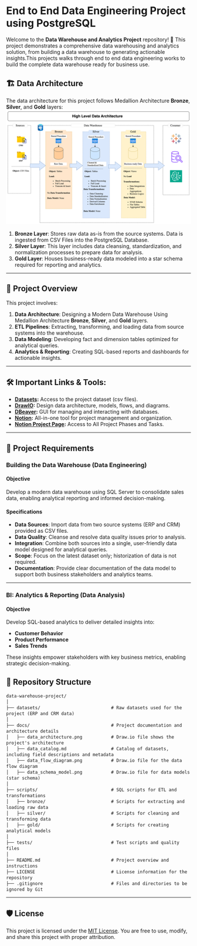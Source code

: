 # End to End Data Engineering Project using PostgreSQL

Welcome to the **Data Warehouse and Analytics Project** repository! 🚀 
This project demonstrates a comprehensive data warehousing and analytics solution, from building a data warehouse to generating actionable insights.This projects walks through end to end data engineering works to build the complete data warehouse ready for business use.

## 🏗️ Data Architecture

The data architecture for this project follows Medallion Architecture **Bronze**, **Silver**, and **Gold** layers:
![Data Architecture](docs/data_architecture.png)

1. **Bronze Layer**: Stores raw data as-is from the source systems. Data is ingested from CSV Files into the PostgreSQL Database.
2. **Silver Layer**: This layer includes data cleansing, standardization, and normalization processes to prepare data for analysis.
3. **Gold Layer**: Houses business-ready data modeled into a star schema required for reporting and analytics.

---
## 📖 Project Overview

This project involves:

1. **Data Architecture**: Designing a Modern Data Warehouse Using Medallion Architecture **Bronze**, **Silver**, and **Gold** layers.
2. **ETL Pipelines**: Extracting, transforming, and loading data from source systems into the warehouse.
3. **Data Modeling**: Developing fact and dimension tables optimized for analytical queries.
4. **Analytics & Reporting**: Creating SQL-based reports and dashboards for actionable insights.

---

## 🛠️ Important Links & Tools:
- **[Datasets](datasets/):** Access to the project dataset (csv files).
- **[DrawIO](https://www.drawio.com/):** Design data architecture, models, flows, and diagrams.
- **[DBeaver](https://dbeaver.io/download/):** GUI for managing and interacting with databases.
- **[Notion](https://www.notion.com/):** All-in-one tool for project management and organization.
- **[Notion Project Page](https://www.notion.so/Data-Warehousing-Project-using-PostgreSQL-1a4017f50d2580d2a6b2c456f1c99e4e?showMoveTo=true&saveParent=true):** Access to All Project Phases and Tasks.

---

## 🚀 Project Requirements

### Building the Data Warehouse (Data Engineering)

#### Objective
Develop a modern data warehouse using SQL Server to consolidate sales data, enabling analytical reporting and informed decision-making.

#### Specifications
- **Data Sources**: Import data from two source systems (ERP and CRM) provided as CSV files.
- **Data Quality**: Cleanse and resolve data quality issues prior to analysis.
- **Integration**: Combine both sources into a single, user-friendly data model designed for analytical queries.
- **Scope**: Focus on the latest dataset only; historization of data is not required.
- **Documentation**: Provide clear documentation of the data model to support both business stakeholders and analytics teams.

---

### BI: Analytics & Reporting (Data Analysis)

#### Objective
Develop SQL-based analytics to deliver detailed insights into:
- **Customer Behavior**
- **Product Performance**
- **Sales Trends**

These insights empower stakeholders with key business metrics, enabling strategic decision-making.  

## 📂 Repository Structure
```
data-warehouse-project/
│
├── datasets/                           # Raw datasets used for the project (ERP and CRM data)
│
├── docs/                               # Project documentation and architecture details
│   ├── data_architecture.png           # Draw.io file shows the project's architecture        
│   ├── data_catalog.md                 # Catalog of datasets, including field descriptions and metadata
│   ├── data_flow_diagram.png           # Draw.io file for the data flow diagram
│   ├── data_schema_model.png           # Draw.io file for data models (star schema)
│
├── scripts/                            # SQL scripts for ETL and transformations
│   ├── bronze/                         # Scripts for extracting and loading raw data
│   ├── silver/                         # Scripts for cleaning and transforming data
│   ├── gold/                           # Scripts for creating analytical models
│
├── tests/                              # Test scripts and quality files
│
├── README.md                           # Project overview and instructions
├── LICENSE                             # License information for the repository
├── .gitignore                          # Files and directories to be ignored by Git   
```
---


## 🛡️ License

This project is licensed under the [MIT License](LICENSE). You are free to use, modify, and share this project with proper attribution.
